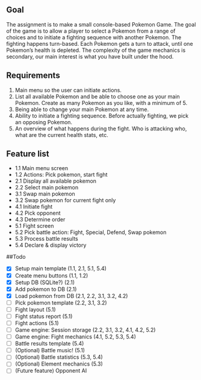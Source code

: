 ## Goal
The assignment is to make a small console-based Pokemon Game. The goal of the game is to
allow a player to select a Pokemon from a range of choices and to initiate a fighting sequence with
another Pokemon. The fighting happens turn-based. Each Pokemon gets a turn to attack, until one
Pokemon’s health is depleted. The complexity of the game mechanics is secondary, our main
interest is what you have built under the hood.

## Requirements
1. Main menu so the user can initiate actions.
2. List all available Pokemon and be able to choose one as your main Pokemon. Create as
many Pokemon as you like, with a minimum of 5.
3. Being able to change your main Pokemon at any time.
4. Ability to initiate a fighting sequence. Before actually fighting, we pick an opposing
Pokemon.
5. An overview of what happens during the fight. Who is attacking who, what are the current
health stats, etc.

## Feature list
- 1.1 Main menu screen
- 1.2 Actions: Pick pokemon, start fight
- 2.1 Display all available pokemon
- 2.2 Select main pokemon
- 3.1 Swap main pokemon
- 3.2 Swap pokemon for current fight only
- 4.1 Initiate fight
- 4.2 Pick opponent
- 4.3 Determine order
- 5.1 Fight screen
- 5.2 Pick battle action: Fight, Special, Defend, Swap pokemon
- 5.3 Process battle results
- 5.4 Declare & display victory

##Todo
- [x] Setup main template (1.1, 2.1, 5.1, 5.4)
- [x] Create menu buttons (1.1, 1.2)
- [x] Setup DB (SQLite?) (2.1)
- [x] Add pokemon to DB (2.1)
- [x] Load pokemon from DB (2.1, 2.2, 3.1, 3.2, 4.2)
- [ ] Pick pokemon template (2.2, 3.1, 3.2)
- [ ] Fight layout (5.1)
- [ ] Fight status report (5.1)
- [ ] Fight actions (5.1)
- [ ] Game engine: Session storage (2.2, 3.1, 3.2, 4.1, 4.2, 5.2)
- [ ] Game engine: Fight mechanics (4.1, 5.2, 5.3, 5.4)
- [ ] Battle results template (5.4)
- [ ] \(Optional) Battle music! (5.1)
- [ ] \(Optional) Battle statistics (5.3, 5.4)
- [ ] \(Optional) Element mechanics (5.3)
- [ ] \(Future feature) Opponent AI 
